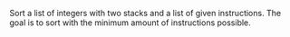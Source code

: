 Sort a list of integers with two stacks and a list of given instructions. The goal is to sort with the minimum amount of instructions possible.